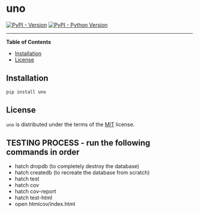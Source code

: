 # uno

[![PyPI - Version](https://img.shields.io/pypi/v/uno.svg)](https://pypi.org/project/uno)
[![PyPI - Python Version](https://img.shields.io/pypi/pyversions/uno.svg)](https://pypi.org/project/uno)

-----

**Table of Contents**

- [Installation](#installation)
- [License](#license)

## Installation

```console
pip install uno
```

## License

`uno` is distributed under the terms of the [MIT](https://spdx.org/licenses/MIT.html) license.

## TESTING PROCESS - run the following commands in order

- hatch dropdb (to completely destroy the database)
- hatch createdb (to recreate the database from scratch)
- hatch test
- hatch cov
- hatch cov-report
- hatch test-html
- open htmlcov/index.html